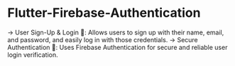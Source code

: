 # Flutter-Firebase-Authentication
-> User Sign-Up &amp; Login 📝: Allows users to sign up with their name, email, and password, and easily log in with those credentials.  -> Secure Authentication 🔐: Uses Firebase Authentication for secure and reliable user login verification.
